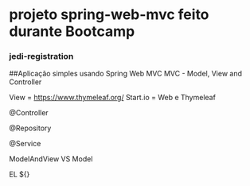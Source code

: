 # projeto spring-web-mvc feito durante Bootcamp
### jedi-registration

##Aplicação simples usando Spring Web MVC
MVC - Model, View and Controller

View = https://www.thymeleaf.org/
Start.io = Web e Thymeleaf

@Controller

@Repository

@Service

ModelAndView VS Model

EL ${}

